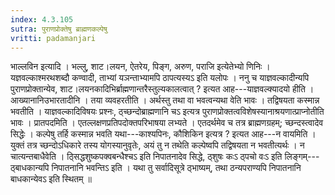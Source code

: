 ```yaml
---
index: 4.3.105
sutra: पुराणप्रोक्तेषु ब्राह्मणकल्पेषु
vritti: padamanjari
---
```


 भाल्लविन इत्यादि । भल्लु, शाट।लयन, ऐतरेय, पिङ्ग, अरुण, पराजि इत्येतेभ्यो णिनिः । यज्ञवल्काश्मरथशब्दौ कण्वादी, ताभ्यां यञन्ताभ्यामपि ठापत्यस्यऽ इति यलोपः । ननु च याज्ञवल्कादीन्यपि पुराणप्रोक्तान्येव, शाट।लयनकादिभिर्ब्राह्मणान्तरैस्तुल्यकालत्वात् ? इत्यत आह---याज्ञवल्क्यादयो हीति । आख्यानानिउभारतादीनि । तया व्यवहरतीति । अर्थस्तु तथा वा भवत्वन्यथा वेति भावः । तद्विषयता कस्मान्न भवतीति । याज्ञवल्कादिविषयः प्रश्नः, ठ्च्छन्दोब्राह्मणानि चऽ इत्यत्र पुराणप्रोक्तत्वविशेषस्यानाश्रयणात्प्राप्नोतीति भावः । प्रातपदमिति । एतल्लक्षणप्रतिपदोक्तपरिभाषया लभ्यते । एतदर्थमेव च तत्र ब्राह्मणग्रहम्; च्छन्दस्त्वादेव सिद्धेः । कल्पेषु तर्हि कस्मान्न भवति यथा---काश्यपिनः, कौशिकिन इत्यत्र ? इत्यत आह---न वायमिति । युक्तं तत्र च्छन्दोऽधिकारे तस्य योगस्यानुवृतेः, अयं तु न तथेति कल्पेष्वपि तद्विषयता न भवतीत्यर्थः । न चात्यन्तबाधैवेति । ठ्सिद्धशुष्कपक्वबन्धैश्चऽ इति निपातनादेव सिद्धे, ठ्शुषः कःऽ ठ्पचो वःऽ इति लिङ्गम्---ठ्बाधकान्यपि निपातनानि भवन्तिऽ इति । यथा तु सर्वादिसूत्रे ठ्भाष्यम्, तथा ठन्यपराण्यपि निपातनानि बाधकान्येवऽ इति स्थितम् ॥